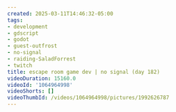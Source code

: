 ```yaml
---
created: 2025-03-11T14:46:32-05:00
tags:
- development
- gdscript
- godot
- guest-outfrost
- no-signal
- raiding-SaladForrest
- twitch
title: escape room game dev | no signal (day 182)
videoDuration: 15160.0
videoId: '1064964998'
videoShorts: []
videoThumbId: /videos/1064964998/pictures/1992626787
---
```

